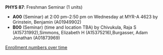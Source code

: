 **PHYS 87**: Freshman Seminar (1 units)

- **A00** (Seminar) at 2:00 pm–2:50 pm on Wednesday at MYR-A 4623 by Grinstein, Benjamin (A01949902)
- **B00** (Seminar) (time and location TBA) by Chivukula, Raja S (A15731992),Simmons, Elizabeth H (A15375216),Burgasser, Adam Jonathan (A01873969)

[Enrollment numbers over time](./PHYS87.tsv)
